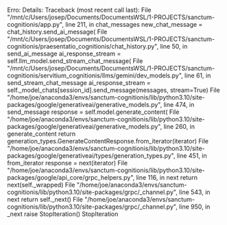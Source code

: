 Erro: Details: Traceback (most recent call last): File "/mnt/c/Users/josep/Documents/DocumentsWSL/1-PROJECTS/sanctum-cognitionis/app.py", line 211, in chat_messages new_chat_message = chat_history.send_ai_message( File "/mnt/c/Users/josep/Documents/DocumentsWSL/1-PROJECTS/sanctum-cognitionis/praesentatio_cognitionis/chat_history.py", line 50, in send_ai_message ai_response_stream = self.llm_model.send_stream_chat_message( File "/mnt/c/Users/josep/Documents/DocumentsWSL/1-PROJECTS/sanctum-cognitionis/servitium_cognitionis/llms/gemini/dev_models.py", line 61, in send_stream_chat_message ai_response_stream = self._model_chats[session_id].send_message(messages, stream=True) File "/home/joe/anaconda3/envs/sanctum-cognitionis/lib/python3.10/site-packages/google/generativeai/generative_models.py", line 474, in send_message response = self.model.generate_content( File "/home/joe/anaconda3/envs/sanctum-cognitionis/lib/python3.10/site-packages/google/generativeai/generative_models.py", line 260, in generate_content return generation_types.GenerateContentResponse.from_iterator(iterator) File "/home/joe/anaconda3/envs/sanctum-cognitionis/lib/python3.10/site-packages/google/generativeai/types/generation_types.py", line 451, in from_iterator response = next(iterator) File "/home/joe/anaconda3/envs/sanctum-cognitionis/lib/python3.10/site-packages/google/api_core/grpc_helpers.py", line 116, in next return next(self._wrapped) File "/home/joe/anaconda3/envs/sanctum-cognitionis/lib/python3.10/site-packages/grpc/_channel.py", line 543, in next return self._next() File "/home/joe/anaconda3/envs/sanctum-cognitionis/lib/python3.10/site-packages/grpc/_channel.py", line 950, in _next raise StopIteration() StopIteration
